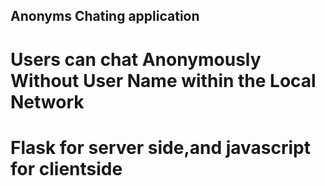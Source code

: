 ## Anonyms Chating application

# Users can chat Anonymously Without User Name within the Local Network

# Flask for server side,and javascript for clientside
